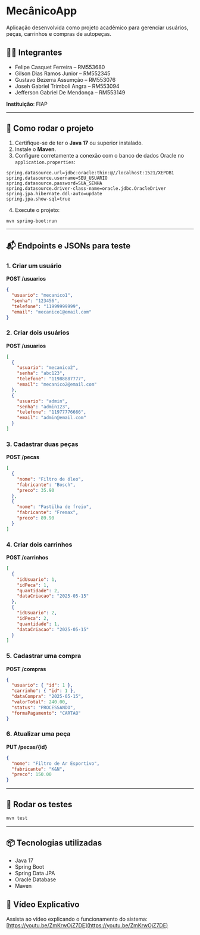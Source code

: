 
# MecânicoApp

Aplicação desenvolvida como projeto acadêmico para gerenciar usuários, peças, carrinhos e compras de autopeças.

## 👨‍💻 Integrantes

- Felipe Casquet Ferreira – RM553680  
- Gilson Dias Ramos Junior – RM552345  
- Gustavo Bezerra Assumção – RM553076  
- Joseh Gabriel Trimboli Angra – RM553094  
- Jefferson Gabriel De Mendonça – RM553149  

**Instituição**: FIAP

---

## 🚀 Como rodar o projeto

1. Certifique-se de ter o **Java 17** ou superior instalado.
2. Instale o **Maven**.
3. Configure corretamente a conexão com o banco de dados Oracle no `application.properties`:

```
spring.datasource.url=jdbc:oracle:thin:@//localhost:1521/XEPDB1
spring.datasource.username=SEU_USUARIO
spring.datasource.password=SUA_SENHA
spring.datasource.driver-class-name=oracle.jdbc.OracleDriver
spring.jpa.hibernate.ddl-auto=update
spring.jpa.show-sql=true
```

4. Execute o projeto:

```bash
mvn spring-boot:run
```

---

## 📬 Endpoints e JSONs para teste

### 1. Criar um usuário
**POST /usuarios**
```json
{
  "usuario": "mecanico1",
  "senha": "123456",
  "telefone": "11999999999",
  "email": "mecanico1@email.com"
}
```

### 2. Criar dois usuários
**POST /usuarios**
```json
[
  {
    "usuario": "mecanico2",
    "senha": "abc123",
    "telefone": "11988887777",
    "email": "mecanico2@email.com"
  },
  {
    "usuario": "admin",
    "senha": "admin123",
    "telefone": "11977776666",
    "email": "admin@email.com"
  }
]
```

### 3. Cadastrar duas peças
**POST /pecas**
```json
[
  {
    "nome": "Filtro de óleo",
    "fabricante": "Bosch",
    "preco": 35.90
  },
  {
    "nome": "Pastilha de freio",
    "fabricante": "Fremax",
    "preco": 89.90
  }
]
```

### 4. Criar dois carrinhos
**POST /carrinhos**
```json
[
  {
    "idUsuario": 1,
    "idPeca": 1,
    "quantidade": 2,
    "dataCriacao": "2025-05-15"
  },
  {
    "idUsuario": 2,
    "idPeca": 2,
    "quantidade": 1,
    "dataCriacao": "2025-05-15"
  }
]
```

### 5. Cadastrar uma compra
**POST /compras**
```json
{
  "usuario": { "id": 1 },
  "carrinho": { "id": 1 },
  "dataCompra": "2025-05-15",
  "valorTotal": 240.00,
  "status": "PROCESSANDO",
  "formaPagamento": "CARTAO"
}
```

### 6. Atualizar uma peça
**PUT /pecas/{id}**
```json
{
  "nome": "Filtro de Ar Esportivo",
  "fabricante": "K&N",
  "preco": 150.00
}
```

---

## 🧪 Rodar os testes
```bash
mvn test
```

---

## 📦 Tecnologias utilizadas
- Java 17
- Spring Boot
- Spring Data JPA
- Oracle Database
- Maven


## 🎥 Vídeo Explicativo

Assista ao vídeo explicando o funcionamento do sistema: [https://youtu.be/ZmKrwOjZ7DE](https://youtu.be/ZmKrwOjZ7DE)
